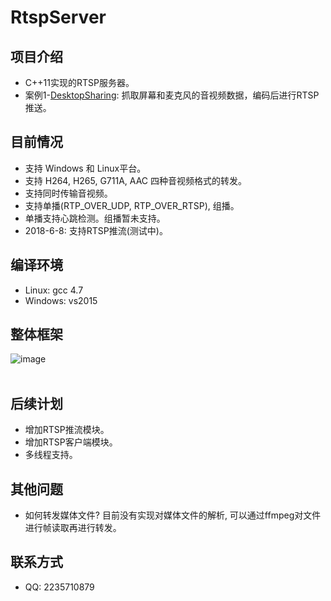 # RtspServer

项目介绍<br>
-
* C++11实现的RTSP服务器。<br>
* 案例1-[DesktopSharing](https://github.com/PHZ76/DesktopSharing): 抓取屏幕和麦克风的音视频数据，编码后进行RTSP推送。<br>

目前情况<br>
-
* 支持 Windows 和 Linux平台。<br>
* 支持 H264, H265, G711A, AAC 四种音视频格式的转发。<br>
* 支持同时传输音视频。<br>
* 支持单播(RTP_OVER_UDP, RTP_OVER_RTSP), 组播。<br>
* 单播支持心跳检测。组播暂未支持。<br>
* 2018-6-8: 支持RTSP推流(测试中)。<br>

编译环境<br>
-
* Linux: gcc 4.7<br>
* Windows: vs2015<br>

整体框架<br>
-
![image](https://github.com/PHZ76/RtspServer/blob/master/pic/1.pic.JPG) <br><br>

后续计划<br>
-
* 增加RTSP推流模块。<br>
* 增加RTSP客户端模块。<br>
* 多线程支持。<br>

其他问题<br>
-
* 如何转发媒体文件? 目前没有实现对媒体文件的解析, 可以通过ffmpeg对文件进行帧读取再进行转发。<br>

联系方式<br>
-
* QQ: 2235710879

